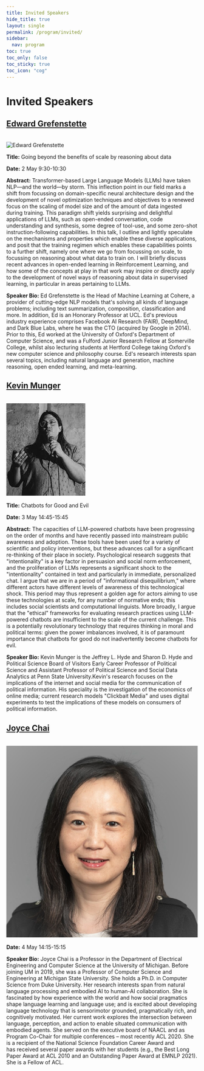 ```yaml
---
title: Invited Speakers
hide_title: true
layout: single
permalink: /program/invited/
sidebar:
  nav: program
toc: true
toc_only: false
toc_sticky: true
toc_icon: "cog" 
---
```

<h1>Invited Speakers</h1>

<h2><a href="https://www.egrefen.com/" target="_blank">Edward Grefenstette</a></h2><br/>
<img src="/assets/images/edward.jpg" alt="Edward Grefenstette">

<b>Title:</b> Going beyond the benefits of scale by reasoning about data <br/>

<b>Date:</b> 2 May 9:30-10:30<br/>

<b>Abstract:</b> Transformer-based Large Language Models (LLMs) have taken NLP—and the world—by storm. This inflection point in our field marks a shift from focussing on domain-specific neural architecture design and the development of novel optimization techniques and objectives to a renewed focus on the scaling of model size and of the amount of data ingested during training. This paradigm shift yields surprising and delightful applications of LLMs, such as open-ended conversation, code understanding and synthesis, some degree of tool-use, and some zero-shot instruction-following capabilities. In this talk, I outline and lightly speculate on the mechanisms and properties which enable these diverse applications, and posit that the training regimen which enables these capabilities points to a further shift, namely one where we go from focussing on scale, to focussing on reasoning about what data to train on. I will briefly discuss recent advances in open-ended learning in Reinforcement Learning, and how some of the concepts at play in that work may inspire or directly apply to the development of novel ways of reasoning about data in supervised learning, in particular in areas pertaining to LLMs.<br/>

<b>Speaker Bio:</b> Ed  Grefenstette is the Head of Machine Learning at Cohere,  a provider of cutting-edge NLP models that's solving all kinds of language problems; including text summarization, composition, classification and more. In addition, Ed is an Honorary  Professor at UCL.   Ed's  previous industry experience comprises Facebook  AI Research (FAIR), DeepMind,  and Dark  Blue Labs, where he was the CTO (acquired  by Google in 2014). Prior to this, Ed worked at the University of Oxford's Department of Computer Science, and was a Fulford Junior Research Fellow at Somerville College, whilst also lecturing students at Hertford College taking Oxford's new computer science  and philosophy course.  Ed's  research interests span several topics, including natural language and generation, machine reasoning, open ended learning, and meta-learning.<br/>


<h2><a href="http://www.kevinmunger.com/" target="_blank">Kevin Munger</a></h2><br/>
<img src="/assets/images/kevinmunger.jpg" alt="Kevin Munger">

<b>Title:</b> Chatbots for Good and Evil <br/>

<b>Date:</b> 3 May 14:45-15:45<br/>

<b>Abstract:</b> The capacities of LLM-powered chatbots have been progressing on the order of months and have recently passed into mainstream public awareness and adoption. These tools have been used for a variety of scientific and policy interventions, but these advances call for a significant re-thinking of their place in society. Psychological research suggests that "intentionality" is a key factor in persuasion and social norm enforcement, and the proliferation of LLMs represents a significant shock to the "intentionality" contained in text and particularly in immediate, personalized chat. I argue that we are in a period of "informational disequilibrium," where different actors have different levels of awareness of this technological shock. This period may thus represent a golden age for actors aiming to use these technologies at scale, for any number of normative ends; this includes social scientists and computational linguists. More broadly, I argue that the "ethical" frameworks for evaluating research practices using LLM-powered chatbots are insufficient to the scale of the current challenge. This is a potentially revolutionary technology that requires thinking in moral and political terms: given the power imbalances involved, it is of paramount importance that chatbots for good do not inadvertently become chatbots for evil.<br/>

<b>Speaker Bio:</b> Kevin Munger is the Jeffrey L. Hyde and Sharon D. Hyde and Political Science Board of Visitors Early Career Professor of Political Science and Assistant Professor of Political Science and Social Data Analytics at Penn State University.Kevin's research focuses on the implications of the internet and social media for the communication of political information. His speciality is the investigation of the economics of online media; current research models "Clickbait Media" and uses digital experiments to test the implications of these models on consumers of political information.

<h2><a href="https://web.eecs.umich.edu/~chaijy/" target="_blank">Joyce Chai</a></h2><br/>
<img src="/assets/images/joycechai.jpg" alt="Joyce Chai">

<b>Date:</b> 4 May 14:15-15:15<br/>

<b>Speaker Bio:</b> Joyce Chai is a Professor in the Department of Electrical Engineering and Computer Science at the University of Michigan. Before joining UM in 2019, she was a Professor of Computer Science and Engineering at Michigan State University. She holds a Ph.D. in Computer Science from Duke University. Her research interests span from natural language processing and embodied AI to human-AI collaboration. She is fascinated by how experience with the world and how social pragmatics shape language learning and language use; and is excited about developing language technology that is sensorimotor grounded, pragmatically rich, and cognitively motivated. Her current work explores the intersection between language, perception, and action to enable situated communication with embodied agents. She served on the executive board of NAACL and as Program Co-Chair for multiple conferences – most recently ACL 2020. She is a recipient of the National Science Foundation Career Award and has received several paper awards with her students (e.g., the Best Long Paper Award at ACL 2010 and an Outstanding Paper Award at EMNLP 2021). She is a Fellow of ACL.<br/>
